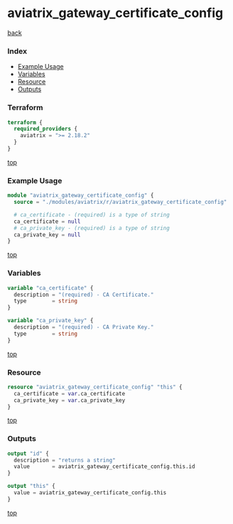# aviatrix_gateway_certificate_config

[back](../aviatrix.md)

### Index

- [Example Usage](#example-usage)
- [Variables](#variables)
- [Resource](#resource)
- [Outputs](#outputs)

### Terraform

```terraform
terraform {
  required_providers {
    aviatrix = ">= 2.18.2"
  }
}
```

[top](#index)

### Example Usage

```terraform
module "aviatrix_gateway_certificate_config" {
  source = "./modules/aviatrix/r/aviatrix_gateway_certificate_config"

  # ca_certificate - (required) is a type of string
  ca_certificate = null
  # ca_private_key - (required) is a type of string
  ca_private_key = null
}
```

[top](#index)

### Variables

```terraform
variable "ca_certificate" {
  description = "(required) - CA Certificate."
  type        = string
}

variable "ca_private_key" {
  description = "(required) - CA Private Key."
  type        = string
}
```

[top](#index)

### Resource

```terraform
resource "aviatrix_gateway_certificate_config" "this" {
  ca_certificate = var.ca_certificate
  ca_private_key = var.ca_private_key
}
```

[top](#index)

### Outputs

```terraform
output "id" {
  description = "returns a string"
  value       = aviatrix_gateway_certificate_config.this.id
}

output "this" {
  value = aviatrix_gateway_certificate_config.this
}
```

[top](#index)